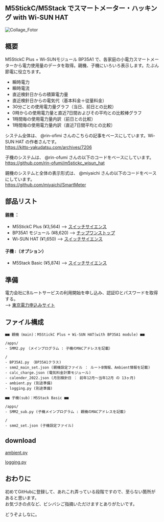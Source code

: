 ## M5StickC/M5Stack でスマートメーター・ハッキング with Wi-SUN HAT

![Collage_Fotor](https://user-images.githubusercontent.com/104808539/166885813-86737337-00c2-421f-a8a8-5c4fb0433924.jpg)

## 概要
M5StickC Plus + Wi-SUNモジュール BP35A1 で、各家庭の小電力スマートメーターから電力使用量のデータを取得。親機、子機にいろいろ表示します。たぶん節電に役立ちます。<br>

- 瞬時電力
- 瞬時電流
- 直近検針日からの積算電力量
- 直近検針日からの電気代（基本料金＋従量料金）
- 30分ごとの使用電力量グラフ（当日、前日との比較）
- 0時からの使用電力量と直近7日間およびその平均との比較棒グラフ
- 1時間毎の使用電力量内訳（前日との比較）
- 1時間毎の使用電力量内訳（直近7日間平均との比較）

システム全体は、 @rin-ofimi さんのこちらの記事をベースにしています。Wi-SUN HAT の作者さんです。<br>
https://kitto-yakudatsu.com/archives/7206

子機のシステムは、 @rin-ofumi さんの以下のコードをベースにしています。</br>
https://github.com/rin-ofumi/m5stickc_wisun_hat

親機のシステムと全体の表示形式は、 @miyaichi さんの以下のコードをベースにしています。</br>
https://github.com/miyaichi/SmartMeter

## 部品リスト
#### 親機 ：
- M5StickC Plus (¥3,564) --> [スイッチサイエンス](https://www.switch-science.com/catalog/6470/)
- BP35A1 モジュール (¥8,620) --> [チップワンストップ](https://www.chip1stop.com/view/searchResult/SearchResultTop?classCd=&did=&cid=netcompo&keyword=BP35A1&utm_source=netcompo&utm_medium=buyNow)
- Wi-SUN HAT (¥1,650) --> [スイッチサイエンス](https://www.switch-science.com/catalog/7612/)

#### 子機 :（オプション）
- M5Stack Basic (¥5,874) --> [スイッチサイエンス](https://www.switch-science.com/catalog/7362/)

## 準備
電力会社にBルートサービスの利用開始を申し込み、認証IDとパスワードを取得する。</br>
--> [東京電力申込みサイト](https://www.tepco.co.jp/pg/consignment/liberalization/smartmeter-broute.html)

## ファイル構成
```
■■ 親機（main)：M5StickC Plus + Wi-SUN HAT(with BP35A1 module) ■■

/apps/
- SMM2.py　（メインプログラム : 子機のMACアドレスを記載）

/
- BP35A1.py （BP35A1クラス)
- smm2_main_set.json (親機設定ファイル ： ルートB情報、Ambient情報を記載)
- calc_charge.json (電気料金計算モジュール)
- calender_2022.json (月別検針日 ： 前年12月〜当年12月 の 13ヶ月)
- ambient.py (別途準備)
- logging.py (別途準備)
```
```
■■ 子機(sub)：M5Stack Basic ■■

/apps/
- SMM2_sub.py (子機メインプログラム : 親機のMACアドレスを記載)

/
- smm2_set.json (子機設定ファイル)
```

## download
[ambient.py](https://github.com/AmbientDataInc/ambient-python-lib/blob/master/ambient.py)

[logging.py](https://github.com/micropython/micropython-lib/blob/master/python-stdlib/logging/logging.py)

## おわりに
初めてGitHubに登録して、あれこれ弄っている段階ですので、至らない箇所があると思います。</br>
お気づきの点など、ビシバシご指摘いただけますとありがたいです。</br>

どうぞよしなに。

